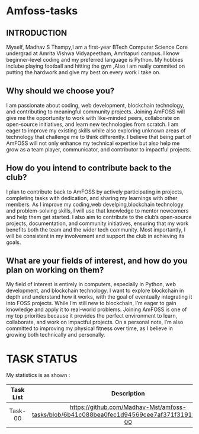 # Amfoss-tasks

## INTRODUCTION

Myself, Madhav S Thampy,I am a first-year BTech Computer Science Core undergrad at Amrita Vishwa Vidyapeetham, Amritapuri campus. I know beginner-level coding and my preferred language is Python. My hobbies inclube playing football and hitting the gym ,Also i am really commited on putting the hardwork and give my best on every work i take on.
## **Why should we choose you?**

I am passionate about coding, web development, blockchain technology, and contributing to meaningful community projects. Joining AmFOSS will give me the opportunity to work with like-minded peers, collaborate on open-source initiatives, and learn new technologies from scratch. I am eager to improve my existing skills while also exploring unknown areas of technology that challenge me to think differently. I believe that being part of AmFOSS will not only enhance my technical expertise but also help me grow as a team player, communicator, and contributor to impactful projects.

## **How do you intend to contribute back to the club?**
I plan to contribute back to AmFOSS by actively participating in projects, completing tasks with dedication, and sharing my learnings with other members. As I improve my coding,web develping,blockchain technology and problem-solving skills, I will use that knowledge to mentor newcomers and help them get started. I also aim to contribute to the club’s open-source projects, documentation, and community initiatives, ensuring that my work benefits both the team and the wider tech community. Most importantly, I will be consistent in my involvement and support the club in achieving its goals.

## **What are your fields of interest, and how do you plan on working on them?**

My field of interest is entirely in computers, especially in Python, web development, and blockchain technology. I want to explore blockchain in depth and understand how it works, with the goal of eventually integrating it into FOSS projects. While I’m still new to blockchain, I’m eager to gain knowledge and apply it to real-world problems. Joining AmFOSS is one of my top priorities because it provides the perfect environment to learn, collaborate, and work on impactful projects. On a personal note, I’m also committed to improving my physical fitness over time, as I believe in growing both technically and personally.

# **TASK STATUS**

My statistics is as shown :

| Task List | Description | Status |
| :-:       | :-:         | :-:    |
| Task-00   |https://github.com/Madhav-Mst/amfoss-tasks/blob/6b41c088bea0fec1d94569cee7af371f31911fa2/Task-00| Completed |
